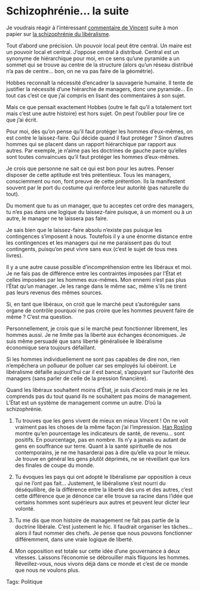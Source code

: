 # Schizophrénie… la suite

Je voudrais réagir à l’intéressant [commentaire de Vincent](http://blog.tcrouzet.com/2007/06/29/le-liberalisme-une-doctrine-schizophrenique/#comment-36822) suite à mon papier sur [la schizophrénie du libéralisme](http://blog.tcrouzet.com/2007/06/29/le-liberalisme-une-doctrine-schizophrenique/).

Tout d’abord une précision. Un pouvoir local peut être central. Un maire est un pouvoir local et central. J’oppose central à distribué. Central est un synonyme de hiérarchique pour moi, en ce sens qu’une pyramide a un sommet qui se trouve au centre de la structure (alors qu’un réseau distribué n’a pas de centre… bon, on ne va pas faire de la géométrie).

Hobbes reconnaît la nécessité d’encadrer la sauvagerie humaine. Il tente de justifier la nécessité d’une hiérarchie de managers, donc une pyramide… En tout cas c’est ce que j’ai compris en lisant des commentaires à son sujet.

Mais ce que pensait exactement Hobbes (outre le fait qu’il a totalement tort mais c’est une autre histoire) est hors sujet. On peut l’oublier pour lire ce que j’ai écrit.

Pour moi, dès qu’on pense qu’il faut protéger les hommes d’eux-mêmes, on est contre le laissez-faire. Qui décide quand il faut protéger ? Sinon d’autres hommes qui se placent dans un rapport hiérarchique par rapport aux autres. Par exemple, je n’aime pas les doctrines de gauche parce qu’elles sont toutes convaincues qu’il faut protéger les hommes d’eux-mêmes.

Je crois que personne ne sait ce qui est bon pour les autres. Penser disposer de cette aptitude est très prétentieux. Tous les managers, consciemment ou non, font preuve de cette prétention. Ils la manifestent souvent par le port du costume qui renforce leur autorité (pas naturelle du tout).

Du moment que tu as un manager, que tu acceptes cet ordre des managers, tu n’es pas dans une logique du laissez-faire puisque, à un moment ou à un autre, le manager ne te laissera pas faire.

Je sais bien que le laissez-faire absolu n’existe pas puisque les contingences s’imposent à nous. Toutefois il y a une énorme distance entre les contingences et les managers qui ne me paraissent pas du tout contingents, puisqu’on peut vivre sans eux (c’est le sujet de tous mes livres).

Il y a une autre cause possible d’incompréhension entre les libéraux et moi. Je ne fais pas de différence entre les contraintes imposées par l’État et celles imposées par les hommes eux-mêmes. Mon ennemi n’est pas plus l’État qu’un manager. Je les range dans le même sac, même s’ils ne tirent pas leurs revenus des mêmes sources.

Si, en tant que libéraux, on croit que le marché peut s’autoréguler sans organe de contrôle pourquoi ne pas croire que les hommes peuvent faire de même ? C’est ma question.

Personnellement, je crois que si le marché peut fonctionner librement, les hommes aussi. Je ne limite pas la liberté aux échanges économiques. Je suis même persuadé que sans liberté généralisée le libéralisme économique sera toujours défaillant.

Si les hommes individuellement ne sont pas capables de dire non, rien n’empêchera un pollueur de polluer car ses employés lui obéiront. Le libéralisme défaille aujourd’hui car il est bancal, s’appuyant sur l’autorité des managers (sans parler de celle de la pression financière).

Quand les libéraux souhaitent moins d’État, je suis d’accord mais je ne les comprends pas du tout quand ils ne souhaitent pas moins de management. L’État est un système de management comme un autre. D’où la schizophrénie.

1. Tu trouves que les gens vivent de mieux en mieux Vincent ! On ne voit vraiment pas les choses de la même façon j’ai l’impression. [Han Rosling](http://blog.tcrouzet.com/2006/10/11/les-problemes-globaux-existent-ils/) montre qu’en pourcentage les indicateurs de santé, de revenu… sont positifs. En pourcentage, pas en nombre. Ils n’y a jamais eu autant de gens en souffrance sur terre. Quant à la santé spirituelle de nos contemporains, je ne me hasarderai pas à dire qu’elle va pour le mieux. Je trouve en général les gens plutôt déprimés, ne se réveillant que lors des finales de coupe du monde.

2. Tu évoques les pays qui ont adopté le libéralisme par opposition à ceux qui ne l’ont pas fait… Justement, le libéralisme s’est nourri du déséquilibre, de la différence entre la liberté des uns et des autres, c’est cette différence que je dénonce car elle trouve sa racine dans l’idée que certains hommes sont supérieurs aux autres et peuvent leur dicter leur volonté.

3. Tu me dis que mon histoire de management ne fait pas partie de la doctrine libérale. C’est justement le hic. Il faudrait organiser les tâches… alors il faut nommer des chefs. Je pense que nous pouvons fonctionner différemment, dans une vraie logique de liberté.

4. Mon opposition est totale sur cette idée d’une gouvernance à deux vitesses. Laissons l’économie se débrouiller mais fliquons les hommes. Réveillez-vous, nous vivons déjà dans ce monde et c’est de ce monde que nous ne voulons plus.

Tags: Politique
